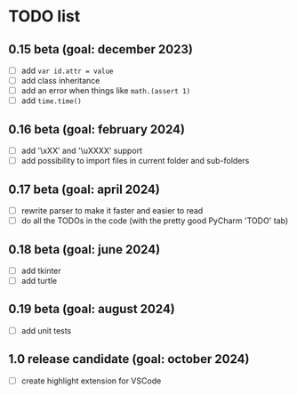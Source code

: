 # TODO list
## 0.15 beta (goal: december 2023)
* [ ] add `var id.attr = value`
* [ ] add class inheritance
* [ ] add an error when things like `math.(assert 1)`
* [ ] add `time.time()`

## 0.16 beta (goal: february 2024)
* [ ] add '\xXX' and '\uXXXX' support
* [ ] add possibility to import files in current folder and sub-folders

## 0.17 beta (goal: april 2024)
* [ ] rewrite parser to make it faster and easier to read
* [ ] do all the TODOs in the code (with the pretty good PyCharm 'TODO' tab)

## 0.18 beta (goal: june 2024)
* [ ] add tkinter
* [ ] add turtle

## 0.19 beta (goal: august 2024)
* [ ] add unit tests

## 1.0 release candidate (goal: october 2024)
* [ ] create highlight extension for VSCode

